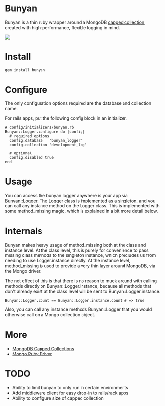 Bunyan
======
Bunyan is a thin ruby wrapper around a MongoDB [capped collection](http://www.mongodb.org/display/DOCS/Capped+Collections), 
created with high-performance, flexible logging in mind.

![](http://img2.timeinc.net/ew/dynamic/imgs/080612/Paul-Bunyan-Blue-Ox_l.jpg)

Install
=======
    gem install bunyan

Configure
=========
The only configuration options required are the database and collection name.

For rails apps, put the following config block in an initializer.

    # config/initializers/bunyan.rb
    Bunyan::Logger.configure do |config|
      # required options
      config.database   'bunyan_logger'
      config.collection 'development_log'

      # optional
      config.disabled true
    end

Usage
=====
You can access the bunyan logger anywhere is your app via Bunyan::Logger.
The Logger class is implemented as a singleton, and you can call any instance
method on the Logger class. This is implemented with some method_missing magic,
which is explained in a bit more detail below.

Internals
=========
Bunyan makes heavy usage of method\_missing both at the class and instance level.
At the class level, this is purely for convenience to pass missing class methods
to the singleton instance, which precludes us from needing to use Logger.instance
directly. At the instance level, method\_missing is used to provide a very thin
layer around MongoDB, via the Mongo driver.

The net effect of this is that there is no reason to muck around with 
calling methods directly on Bunyan::Logger.instance, because all methods that 
don't already exist at the class level will be sent to Bunyan::Logger.instance.

    Bunyan::Logger.count == Bunyan::Logger.instance.count # => true

Also, you can call any instance methods Bunyan::Logger that you would otherwise 
call on a Mongo collection object.

More
====
* [MongoDB Capped Collections](http://www.mongodb.org/display/DOCS/Capped+Collections)
* [Mongo Ruby Driver](http://github.com/mongodb/mongo-ruby-driver)

TODO
====
* Ability to limit bunyan to only run in certain environments
* Add middleware client for easy drop-in to rails/rack apps
* Ability to configure size of capped collection
